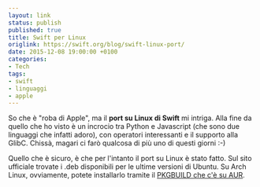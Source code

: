 ```yaml
---
layout: link
status: publish
published: true
title: Swift per Linux 
origlink: https://swift.org/blog/swift-linux-port/
date: 2015-12-08 19:00:00 +0100
categories:
- Tech
tags:
- swift
- linguaggi
- apple
---
```


So che è "roba di Apple", ma il **port su Linux di Swift** mi intriga. Alla fine da quello che ho visto è un incrocio tra Python e Javascript (che sono due linguaggi che infatti adoro), con operatori interessanti e il supporto alla GlibC. Chissà, magari ci farò qualcosa di più uno di questi giorni :-)

Quello che è sicuro, è che per l'intanto il port su Linux è stato fatto. Sul sito ufficiale trovate i .deb disponibili per le ultime versioni di Ubuntu. Su Arch Linux, ovviamente, potete installarlo tramite il [PKGBUILD che c'è su AUR](https://aur4.archlinux.org/packages/swift-language-git/).
